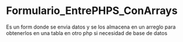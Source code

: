 # Formulario_EntrePHPS_ConArrays
Es un form donde se envia datos y se los almacena en un arreglo para obtenerlos en una tabla en otro php si necesidad de base de datos 
